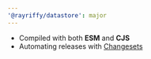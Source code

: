 ```yaml
---
'@rayriffy/datastore': major
---
```


- Compiled with both **ESM** and **CJS**
- Automating releases with [Changesets](https://github.com/changesets/changesets)
